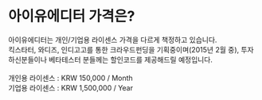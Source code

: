 # 아이유에디터 가격은?
아이유에디터는 개인/기업용 라이센스 가격을 다르게 책정하고 있습니다.<br />
킥스타터, 와디즈, 인디고고를 통한 크라우드펀딩을 기획중이며(2015년 2월 중), 투자하신분들이나 베타테스터 분들께는 할인코드를 제공해드릴 예정입니다.<br /><br />
개인용 라이센스 : KRW 150,000 / Month<br />
기업용 라이센스 : KRW 1,500,000 / Year